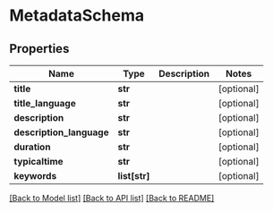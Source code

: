 # MetadataSchema

## Properties
Name | Type | Description | Notes
------------ | ------------- | ------------- | -------------
**title** | **str** |  | [optional] 
**title_language** | **str** |  | [optional] 
**description** | **str** |  | [optional] 
**description_language** | **str** |  | [optional] 
**duration** | **str** |  | [optional] 
**typicaltime** | **str** |  | [optional] 
**keywords** | **list[str]** |  | [optional] 

[[Back to Model list]](../README.md#documentation-for-models) [[Back to API list]](../README.md#documentation-for-api-endpoints) [[Back to README]](../README.md)



